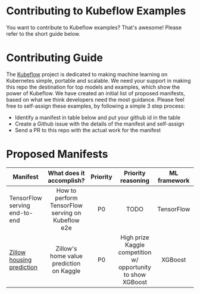 # Contributing to Kubeflow Examples

You want to contribute to Kubeflow examples? That's awesome! Please refer to the short guide below. 

# Contributing Guide

The [Kubeflow](https://github.com/kubeflow/kubeflow/blob/master/README.md) project is dedicated to making machine learning on Kubernetes simple, portable and scalable. We need your support in making
this repo the destination for top models and examples, which show the power of Kubeflow. We have created an initial list of
proposed manifests, based on what we think developers need the most guidance. Please feel free to self-assign these examples, by following a simple 3 step process:

* Identify a manifest in table below and put your github id in the table
* Create a Github issue with the details of the manifest and self-assign
* Send a PR to this repo with the actual work for the manifest

# Proposed Manifests

| Manifest | What does it accomplish? | Priority | Priority reasoning | ML framework | Owner (github_id) | Company | PR link |
| -------- | :-----------------------: | :------: | :----------------: | :-----------: | :---------------: | :----: | :-----: |
| TensorFlow serving end-to-end | How to perform TensorFlow serving on Kubeflow e2e | P0 | TODO | TensorFlow | TODO | TODO | TODO |
| [Zillow housing prediction](https://www.kaggle.com/c/zillow-prize-1/kernels) | Zillow's home value prediction on Kaggle | P0 | High prize Kaggle competition w/ opportunity to show XGBoost | XGBoost | puneith | Google | TODO

